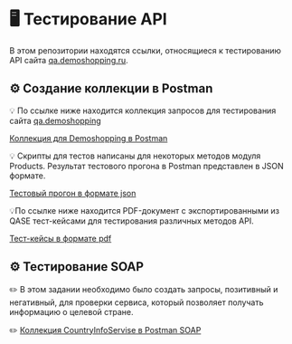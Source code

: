 # 🖥 Тестирование API

В этом репозитории находятся ссылки, относящиеся к тестированию API сайта [qa.demoshopping.ru](https://qa.demoshopping.ru/).

## ⚙️ Создание коллекции в Postman

💡 По ссылке ниже находится коллекция запросов для тестирования сайта [qa.demoshopping](https://qa.demoshopping.ru/)

[Коллекция для Demoshopping в Postman](https://www.postman.com/vailet-vailet/workspace/demoshopping/collection/38427401-d7095584-61c9-4f78-9955-5d3f9c056632?action=share&creator=38427401&active-environment=38427401-52785a1c-eff5-410d-9ace-d242186c5d6d)

💡 Скрипты для тестов написаны для некоторых методов модуля Products. Результат тестового прогона в Postman представлен в JSON формате.

[Тестовый прогон в формате json](https://github.com/Ulyana-Vlasenko/api/blob/main/DemoShopping.postman_test_run%20FOR%20Products.json)

💡По ссылке ниже находится PDF-документ с экспортированными из QASE тест-кейсами для тестирования различных методов API.

[Тест-кейсы в формате pdf](https://github.com/Ulyana-Vlasenko/api/blob/main/Test-case%20for%20API.pdf)

## ⚙️ Тестирование SOAP

✏️ В этом задании необходимо было создать запросы, позитивный и негативный, для проверки сервиса, который позволяет получать информацию о целевой стране.

✏️ [Коллекция CountryInfoServise в Postman SOAP](https://www.postman.com/vailet-vailet/workspace/soap-country-by/collection/38427401-805abe29-db14-4811-970a-338c57639ac5?action=share&creator=38427401)

